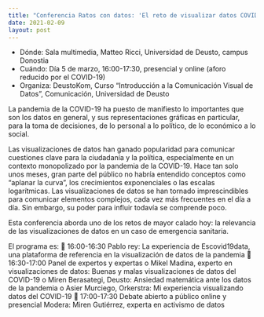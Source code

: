 ```yaml
---
title: "Conferencia Ratos con datos: 'El reto de visualizar datos COVID-19 durante la pandemia'"
date: 2021-02-09
layout: post
---
```



- Dónde: Sala multimedia, Matteo Ricci, Universidad de Deusto, campus Donostia
- Cuándo: Día 5 de marzo, 16:00-17:30, presencial y online (aforo reducido por el COVID-19)
- Organiza: DeustoKom, Curso “Introducción a la Comunicación Visual de Datos”, Comunicación, Universidad de Deusto

La pandemia de la COVID-19 ha puesto de manifiesto lo importantes que son los datos en general, y sus representaciones gráficas en particular, para la toma de decisiones, de lo personal a lo político, de lo económico a lo social.

Las visualizaciones de datos han ganado popularidad para comunicar cuestiones clave para la
ciudadanía y la política, especialmente en un contexto monopolizado por la pandemia de la
COVID-19. Hace tan solo unos meses, gran parte del público no habría entendido conceptos
como “aplanar la curva”, los crecimientos exponenciales o las escalas logarítmicas. Las
visualizaciones de datos se han tornado imprescindibles para comunicar elementos complejos,
cada vez más frecuentes en el día a día. Sin embargo, su poder para influir todavía se
comprende poco.

Esta conferencia aborda uno de los retos de mayor calado hoy: la relevancia de las
visualizaciones de datos en un caso de emergencia sanitaria.

El programa es:
 16:00-16:30 Pablo rey: La experiencia de Escovid19data, una plataforma de referencia
en la visualización de datos de la pandemia
 16:30-17:00 Panel de expertos y expertas
o Mikel Madina, experto en visualizaciones de datos: Buenas y malas
visualizaciones de datos del COVID-19
o Miren Berasategi, Deusto: Ansiedad matemática ante los datos de la
pandemia
o Asier Murciego, Orkerstra: Mi experiencia visualizando datos del COVID-19
 17:00-17:30 Debate abierto a público online y presencial
Modera: Miren Gutiérrez, experta en activismo de datos